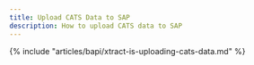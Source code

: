 ```yaml
---
title: Upload CATS Data to SAP
description: How to upload CATS data to SAP
---
```


{% include "articles/bapi/xtract-is-uploading-cats-data.md" %}